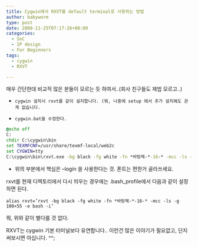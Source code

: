 ```yaml
---
title: Cygwin에서 RXVT를 default terminal로 사용하는 방법
author: babyworm
type: post
date: 2008-11-25T07:17:26+00:00
categories:
  - SoC
  - IP design
  - For Beginners
tags:
  - cygwin
  - RXVT

---
```

매우 간단한데 비교적 많은 분들이 모르는 듯 하여서..(회사 친구들도 제법 모르고..)

-     cygwin 설치시 rxvt를 같이 설치합니다. (뭐, 나중에 setup 에서 추가 설치해도 관계 없습니다.
-     cygwin.bat을 수정한다.

```bat
@echo off
C:
chdir C:\cygwin\bin
set TEXMFCNF=/usr/share/texmf-local/web2c
set CYGWIN=tty
C:\cygwin\bin\rxvt.exe -bg black -fg white -fn *바탕체-*-16-* -mcc -ls -g 100x55 -e bash --login -is
```

-    위의 부분에서 핵심은 –login 을 사용한다는 것. 폰트는 편한거 골라쓰세요.

rxvt를 현재 디렉토리에서 다시 띄우는 경우에는 .bash_profile에서 다음과 같이 설정하면 된다.

```
alias rxvt=’rxvt -bg black -fg white -fn *바탕체-*-16-* -mcc -ls -g 100×55 -e bash -i’
```

뭐, 위와 같이 별다를 것 없다.

RXVT는 cygwin 기본 터미널보다 유연합니다.. 이런건 많은 이야기가 필요없고, 단지 써보시면 아십니다. ^^;
